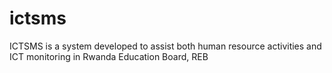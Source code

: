 ictsms
======

ICTSMS is a system developed to assist both human resource activities and ICT monitoring in Rwanda Education Board, REB
